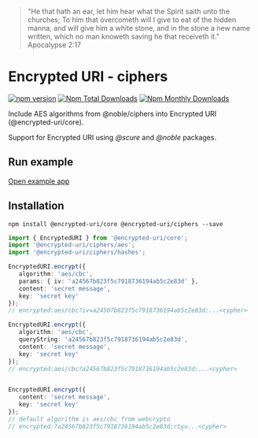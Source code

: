 > "He that hath an ear, let him hear what the Spirit saith unto the churches; To him that overcometh will I give to eat of the hidden manna, and will give him a white stone, and in the stone a new name written, which no man knoweth saving he that receiveth it."
> Apocalypse 2:17

# Encrypted URI - ciphers

[![npm version](https://badge.fury.io/js/@encrypted-uri%2Fciphers.svg)](https://github.com/antonioconselheiro/encrypted-uri)
[![Npm Total Downloads](https://img.shields.io/npm/dt/@encrypted-uri/ciphers.svg)](https://github.com/antonioconselheiro/encrypted-uri)
[![Npm Monthly Downloads](https://img.shields.io/npm/dm/@encrypted-uri/ciphers.svg)](https://github.com/antonioconselheiro/encrypted-uri)

Include AES algorithms from @noble/ciphers into Encrypted URI (@encrypted-uri/core).

Support for Encrypted URI using _@scure_ and _@noble_ packages.

## Run example
[Open example app](https://antonioconselheiro.github.io/encrypted-uri/ciphers-example/browser/)

## Installation

```npm install @encrypted-uri/core @encrypted-uri/ciphers --save```

```typescript
import { EncryptedURI } from '@encrypted-uri/core';
import '@encrypted-uri/ciphers/aes';
import '@encrypted-uri/ciphers/hashes';

EncryptedURI.encrypt({
   algorithm: 'aes/cbc',
   params: { iv: 'a24567b823f5c7918736194ab5c2e83d' },
   content: 'secret message',
   key: 'secret key'
});
// encrypted:aes/cbc?iv=a24567b823f5c7918736194ab5c2e83d;...<cypher>

EncryptedURI.encrypt({
   algorithm: 'aes/cbc',
   queryString: 'a24567b823f5c7918736194ab5c2e83d',
   content: 'secret message',
   key: 'secret key'
});
// encrypted:aes/cbc?a24567b823f5c7918736194ab5c2e83d;...<cypher>


EncryptedURI.encrypt({
   content: 'secret message',
   key: 'secret key'
});
// default algorithm is aes/cbc from webcrypto
// encrypted:?a24567b823f5c7918736194ab5c2e83d;rtyu...<cypher>

```
